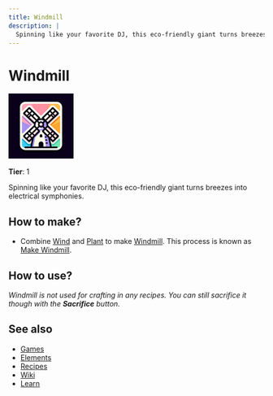 ```yaml
---
title: Windmill
description: |
  Spinning like your favorite DJ, this eco-friendly giant turns breezes into electrical symphonies.
---
```

# Windmill

![](../images/item.windmill.png)

**Tier**: 1

Spinning like your favorite DJ, this eco-friendly giant turns breezes into electrical symphonies.

## How to make?

* Combine [Wind](/wiki/elements/wind) and [Plant](/wiki/elements/plant) to make [Windmill](/wiki/elements/windmill). This process is known as [Make Windmill](/wiki/recipes/make-windmill).

## How to use?

_Windmill is not used for crafting in any recipes. You can still sacrifice it though with the **Sacrifice** button._

## See also

* [Games](/wiki/games)
* [Elements](/wiki/elements)
* [Recipes](/wiki/recipes)
* [Wiki](/wiki/index)
* [Learn](/learn/index)